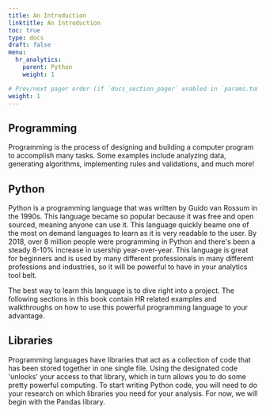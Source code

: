 ```yaml
---
title: An Introduction
linktitle: An Introduction
toc: true
type: docs
draft: false
menu:
  hr_analytics:
    parent: Python
    weight: 1

# Prev/next pager order (if `docs_section_pager` enabled in `params.toml`)
weight: 1
---
```



<!-- In this section, I'll provide an overview on Python.
 -->
<!-- find better place to put this: The goal of this section is to use Python to get high level descriptive or summary statistics in HR Analytic related projects. -->

## Programming

Programming is the process of designing and building a computer program to accomplish many tasks. Some examples include analyzing data, generating algorithms, implementing rules and validations, and much more!

## Python

Python is a programming language that was written by Guido van Rossum in the 1990s. This language became so popular because it was free and open sourced, meaning anyone can use it. This language quickly beame one of the most on demand languages to learn as it is very readable to the user. By 2018, over 8 million people were programming in Python and there's been a steady 8-10% increase in usership year-over-year. This language is great for beginners and is used by many different professionals in many different professions and industries, so it will be powerful to have in your analytics tool belt.

The best way to learn this language is to dive right into a project. The following sections in this book contain HR related examples and walkthroughs on how to use this powerful programming language to your advantage. 

<!-- 
watch videos, find a project, use stack overflow for help, etc. -->


## Libraries

Programming languages have libraries that act as a collection of code that has been stored together in one single file. Using the designated code 'unlocks' your access to that library, which in turn allows you to do some pretty powerful computing. To start writing Python code, you will need to do your research on which libraries you need for your analysis. For now, we will begin with the Pandas library.
